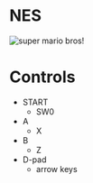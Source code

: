 # NES
![super mario bros!](/images/mario.jpg)
# Controls
- START
  - SW0
- A
  - X
- B
  - Z
- D-pad
  - arrow keys
